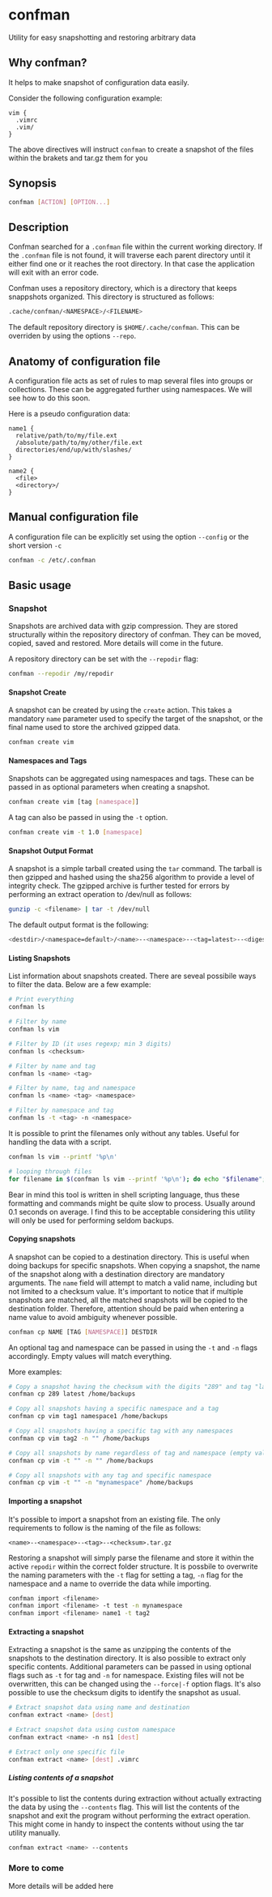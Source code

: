 # confman
Utility for easy snapshotting and restoring arbitrary data

## Why confman?

It helps to make snapshot of configuration data easily.

Consider the following configuration example:

```
vim {
  .vimrc
  .vim/
}
```

The above directives will instruct `confman` to create a snapshot of the files within the brakets and tar.gz them for you

## Synopsis
```sh
confman [ACTION] [OPTION...]
```

## Description
Confman searched for a `.confman` file within the current working directory. If the `.confman` file is not found, it will traverse each parent directory until it either find one or it reaches the root directory. In that case the application will exit with an error code.

Confman uses a repository directory, which is a directory that keeps snappshots organized. This directory is structured as follows:

```sh
.cache/confman/<NAMESPACE>/<FILENAME>
```

The default repository directory is `$HOME/.cache/confman`. This can be overriden by using the options `--repo`.


## Anatomy of configuration file
A configuration file acts as set of rules to map several files into groups or collections. These can be aggregated further using namespaces. We will see how to do this soon.

Here is a pseudo configuration data:

```
name1 {
  relative/path/to/my/file.ext
  /absolute/path/to/my/other/file.ext
  directories/end/up/with/slashes/
}

name2 {
  <file>
  <directory>/
}
```

## Manual configuration file
A configuration file can be explicitly set using the option `--config` or the short version `-c`

```sh
confman -c /etc/.confman
```

## Basic usage
### Snapshot
Snapshots are archived data with gzip compression. They are stored structurally within the repository directory of confman. They can be moved, copied, saved and restored. More details will come in the future.

A repository directory can be set with the `--repodir` flag:

```sh
confman --repodir /my/repodir
```

#### Snapshot Create
A snapshot can be created by using the `create` action. This takes a mandatory `name` parameter used to specify the target of the snapshot, or the final name used to store the archived gzipped data.

```sh
confman create vim
```

#### Namespaces and Tags
Snapshots can be aggregated using namespaces and tags. These can be passed in as optional parameters when creating a snapshot.

```sh
confman create vim [tag [namespace]]
```

A tag can also be passed in using the `-t` option.

```sh
confman create vim -t 1.0 [namespace]
```

#### Snapshot Output Format
A snapshot is a simple tarball created using the `tar` command. The tarball is then gzipped and hashed using the sha256 algorithm to provide a level of integrity check. The gzipped archive is further tested for errors by performing an extract operation to /dev/null as follows:

```sh
gunzip -c <filename> | tar -t /dev/null
```

The default output format is the following:

```sh
<destdir>/<namespace=default>/<name>--<namespace>--<tag=latest>--<digest>.tar.gz
```

#### Listing Snapshots
List information about snapshots created. There are seveal possibile ways to filter the data. Below are a few example:

```sh
# Print everything
confman ls

# Filter by name
confman ls vim

# Filter by ID (it uses regexp; min 3 digits)
confman ls <checksum>

# Filter by name and tag
confman ls <name> <tag>

# Filter by name, tag and namespace
confman ls <name> <tag> <namespace>

# Filter by namespace and tag
confman ls -t <tag> -n <namespace>
```

It is possible to print the filenames only without any tables. Useful for handling the data with a script.

```sh
confman ls vim --printf '%p\n'

# looping through files
for filename in $(confman ls vim --printf '%p\n'); do echo "$filename"; done
```

Bear in mind this tool is written in shell scripting language, thus these formatting and commands might be quite slow to process. Usually around 0.1 seconds on average. I find this to be acceptable considering this utility will only be used for performing seldom backups.

#### Copying snapshots
A snapshot can be copied to a destination directory. This is useful when doing backups for specific snapshots.
When copying a snapshot, the name of the snapshot along with a destination directory are mandatory arguments.
The `name` field will attempt to match a valid name, including but not limited to a checksum value. It's important to notice that if multiple snapshots are matched, all the matched snapshots will be copied to the destination folder. Therefore, attention should be paid when entering a name value to avoid
ambiguity whenever possible.

```sh
confman cp NAME [TAG [NAMESPACE]] DESTDIR
```

An optional tag and namespace can be passed in using the `-t` and `-n` flags accordingly. Empty values will match everything. 

More examples:

```sh
# Copy a snapshot having the checksum with the digits "289" and tag "latest" into /home/backups/<filename>.tar.gz
confman cp 289 latest /home/backups

# Copy all snapshots having a specific namespace and a tag
confman cp vim tag1 namespace1 /home/backups

# Copy all snapshots having a specific tag with any namespaces
confman cp vim tag2 -n "" /home/backups

# Copy all snapshots by name regardless of tag and namespace (empty values match everything)
confman cp vim -t "" -n "" /home/backups

# Copy all snapshots with any tag and specific namespace
confman cp vim -t "" -n "mynamespace" /home/backups
```

#### Importing a snapshot

It's possible to import a snapshot from an existing file. The only requirements to follow is the naming of the file as follows:

```
<name>--<namespace>--<tag>--<checksum>.tar.gz
```

Restoring a snapshot will simply parse the filename and store it within the active `repodir` within the correct folder structure. It is possbile to overwrite the naming parameters with the `-t` flag for setting a tag, `-n` flag for the namespace and a name to override the data while importing.

```sh
confman import <filename>
confman import <filename> -t test -n mynamespace
confman import <filename> name1 -t tag2
```

#### Extracting a snapshot

Extracting a snapshot is the same as unzipping the contents of the snapshots to the destination directory. It is also possible to extract only specific contents. Additional parameters can be passed in using optional flags such as `-t` for tag and `-n` for namespace. Existing files will not be overwritten, this can be changed using the `--force|-f` option flags. It's also possible to use the checksum digits to identify the snapshot as usual.

```sh
# Extract snapshot data using name and destination
confman extract <name> [dest]

# Extract snapshot data using custom namespace
confman extract <name> -n ns1 [dest]

# Extract only one specific file
confman extract <name> [dest] .vimrc
```

##### Listing contents of a snapshot

It's possible to list the contents during extraction without actually extracting the data by using the `--contents` flag. This will list the contents of the snapshot and exit the program without performing the extract operation. This might come in handy to inspect the contents without using the tar utility manually.

```sh
confman extract <name> --contents
```

### More to come
More details will be added here

